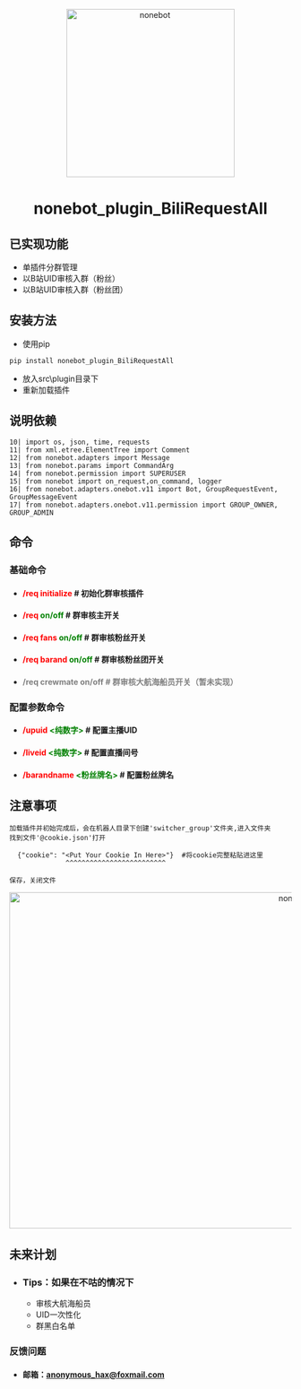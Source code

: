 <p align="center">
  <a href="https://v2.nonebot.dev/"><img src="https://raw.githubusercontent.com/Shadow403/nonebot_plugin_BiliRequestAll/image/nonebot_plugin_BilirequestAll_logo.png" width="300" height="300" alt="nonebot"></a>
</p>

<div align="center"> 

# nonebot_plugin_BiliRequestAll

<div>

<div align=left> <div>

## 已实现功能
- 单插件分群管理
- 以B站UID审核入群（粉丝）
- 以B站UID审核入群（粉丝团）

## 安装方法

- 使用pip
```
pip install nonebot_plugin_BiliRequestAll
```

- 放入src\plugin目录下
- 重新加载插件

## 说明依赖
```
10| import os, json, time, requests
11| from xml.etree.ElementTree import Comment
12| from nonebot.adapters import Message
13| from nonebot.params import CommandArg
14| from nonebot.permission import SUPERUSER
15| from nonebot import on_request,on_command, logger
16| from nonebot.adapters.onebot.v11 import Bot, GroupRequestEvent, GroupMessageEvent
17| from nonebot.adapters.onebot.v11.permission import GROUP_OWNER, GROUP_ADMIN
```
## 命令
### 基础命令
- #### <font color="red"> /req initialize </font> # 初始化群审核插件
- #### <font color="red"> /req </font> <font color="green"> on/off </font> # 群审核主开关
- #### <font color="red"> /req fans </font> <font color="green"> on/off </font> # 群审核粉丝开关
- #### <font color="red"> /req barand </font> <font color="green"> on/off </font> # 群审核粉丝团开关
- #### <font color="grey"> /req crewmate </font> <font color="grey"> on/off </font> <font color="grey"># 群审核大航海船员开关（暂未实现）</font>
### 配置参数命令
- #### <font color="red"> /upuid </font> <font color="green"> <纯数字> </font> # 配置主播UID
- #### <font color="red"> /liveid </font> <font color="green"> <纯数字> </font> # 配置直播间号
- #### <font color="red"> /barandname </font> <font color="green"> <粉丝牌名> </font> # 配置粉丝牌名 

## 注意事项
```
加载插件并初始完成后，会在机器人目录下创建'switcher_group'文件夹,进入文件夹
找到文件'@cookie.json'打开

  {"cookie": "<Put Your Cookie In Here>"}  #将cookie完整粘贴进这里
              ^^^^^^^^^^^^^^^^^^^^^^^^^
              
保存，关闭文件
```
<p align="center">
  <a href="https://raw.githubusercontent.com/Shadow403/nonebot_plugin_BiliRequestAll/image/nonebot_plugin_BiliRequestAll_cookie.png"><img src="https://raw.githubusercontent.com/Shadow403/nonebot_plugin_BiliRequestAll/image/nonebot_plugin_BiliRequestAll_cookie.png" width="1000" height="600" alt="nonebot"></a>
</p>

## 未来计划
- ### Tips：如果在不咕的情况下 
  - 审核大航海船员
  - UID一次性化
  - 群黑白名单

### 反馈问题
- #### 邮箱：anonymous_hax@foxmail.com